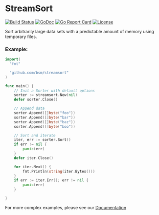 # StreamSort

[![Build Status](https://travis-ci.org/bsm/streamsort.png?branch=master)](https://travis-ci.org/bsm/streamsort)
[![GoDoc](https://godoc.org/github.com/bsm/streamsort?status.png)](http://godoc.org/github.com/bsm/streamsort)
[![Go Report Card](https://goreportcard.com/badge/github.com/bsm/streamsort)](https://goreportcard.com/report/github.com/bsm/streamsort)
[![License](https://img.shields.io/badge/License-Apache%202.0-blue.svg)](https://opensource.org/licenses/Apache-2.0)

Sort arbitrarily large data sets with a predictable amount of memory using temporary files.

### Example:

```go
import(
  "fmt"

  "github.com/bsm/streamsort"
)

func main() {
	// Init a Sorter with default options
	sorter := streamsort.New(nil)
	defer sorter.Close()

	// Append data
	sorter.Append([]byte("foo"))
	sorter.Append([]byte("bar"))
	sorter.Append([]byte("baz"))
	sorter.Append([]byte("boo"))

	// Sort and iterate
	iter, err := sorter.Sort()
	if err != nil {
		panic(err)
	}
	defer iter.Close()

	for iter.Next() {
		fmt.Println(string(iter.Bytes()))
	}
	if err := iter.Err(); err != nil {
		panic(err)
	}

}
```

For more complex examples, please see our [Documentation](https://godoc.org/github.com/bsm/streamsort)
